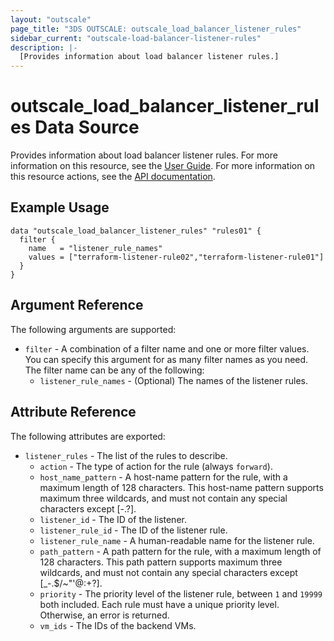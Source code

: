 ```yaml
---
layout: "outscale"
page_title: "3DS OUTSCALE: outscale_load_balancer_listener_rules"
sidebar_current: "outscale-load-balancer-listener-rules"
description: |-
  [Provides information about load balancer listener rules.]
---
```


# outscale_load_balancer_listener_rules Data Source

Provides information about load balancer listener rules.
For more information on this resource, see the [User Guide](https://wiki.outscale.net/display/EN/About+Load+Balancers).
For more information on this resource actions, see the [API documentation](https://docs.outscale.com/api#3ds-outscale-api-listener).

## Example Usage

```hcl
data "outscale_load_balancer_listener_rules" "rules01" {
  filter {
    name   = "listener_rule_names"
    values = ["terraform-listener-rule02","terraform-listener-rule01"]
  }
}
```

## Argument Reference

The following arguments are supported:

* `filter` - A combination of a filter name and one or more filter values. You can specify this argument for as many filter names as you need. The filter name can be any of the following:
  * `listener_rule_names` - (Optional) The names of the listener rules.

## Attribute Reference

The following attributes are exported:

* `listener_rules` - The list of the rules to describe.
  * `action` - The type of action for the rule (always `forward`).
  * `host_name_pattern` - A host-name pattern for the rule, with a maximum length of 128 characters. This host-name pattern supports maximum three wildcards, and must not contain any special characters except [-.?].
  * `listener_id` - The ID of the listener.
  * `listener_rule_id` - The ID of the listener rule.
  * `listener_rule_name` - A human-readable name for the listener rule.
  * `path_pattern` - A path pattern for the rule, with a maximum length of 128 characters. This path pattern supports maximum three wildcards, and must not contain any special characters except [_-.$/~&quot;'@:+?].
  * `priority` - The priority level of the listener rule, between `1` and `19999` both included. Each rule must have a unique priority level. Otherwise, an error is returned.
  * `vm_ids` - The IDs of the backend VMs.

